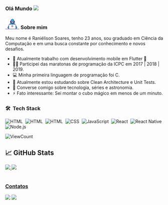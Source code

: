 ### Olá Mundo <img src="https://media.giphy.com/media/hvRJCLFzcasrR4ia7z/giphy.gif" width="25px">

### <img src="https://github.com/ranielison/ranielison/blob/main/Developer.gif?raw=true" width="45px"> Sobre mim

Meu nome é Raniélison Soares, tenho 23 anos, sou graduado em Ciência da Computação e em uma busca constante por conhecimento e novos desafios. 

- 🏦 Atualmente trabalho com desenvolvimento mobile em Flutter 💙 
- 🏃‍♂️ Participei das maratonas de programação da ICPC em 2017 | 2018 | 2019.
- 💻 Minha primeira linguagem de programação foi C.
- 📖 Atualmente estou estudando sobre Clean Architecture e Unit Tests.
- 💬 Converse comigo sobre tecnologia, séries e astronomia.
- ⚡ Fato interessante: Sei montar o cubo mágico em menos de um minuto.


### 🛠 &nbsp;Tech Stack 

![HTML](https://img.shields.io/badge/-Flutter-02569B?style=for-the-badge&logo=Flutter)&nbsp;
![HTML](https://img.shields.io/badge/-Dart-02569B?style=for-the-badge&logo=Dart)&nbsp;
![HTML](https://img.shields.io/badge/-HTML-E34F26?style=for-the-badge&logo=HTML5&logoColor=white)&nbsp;
![CSS](https://img.shields.io/badge/-CSS-1572B6?style=for-the-badge&logo=CSS3&logoColor=white)&nbsp;
![JavaScript](https://img.shields.io/badge/-JavaScript-b39f04?style=for-the-badge&logo=javascript&logoColor=white)&nbsp;
![React](https://img.shields.io/badge/-React-1ea9fa?style=for-the-badge&logo=react&logoColor=white)&nbsp;
![React Native](https://img.shields.io/badge/-ReactNative-b400f5?style=for-the-badge&logo=react&logoColor=white)&nbsp;
![Node.js](https://img.shields.io/badge/-Node.js-339933?style=for-the-badge&logo=nodejs&logoColor=white)&nbsp;

![ViewCount](https://komarev.com/ghpvc/?username=ranielison&color=1A4730)

## &#x1f4c8; GitHub Stats

 <div>
  <a href="https://github.com/ranielison">
  <img height="180em" src="https://github-readme-stats.vercel.app/api?username=ranielison&show_icons=true&theme=radical&include_all_commits=true&count_private=true"/>
  <img height="180em" src="https://github-readme-stats.vercel.app/api/top-langs/?username=ranielison&layout=compact&langs_count=10&theme=radical"/>
<div>


<br/>
  
### Contatos
<div>
  <a href = "mailto: ranielisonsoares2@gmail.com"><img src="https://img.shields.io/badge/-Gmail-%23EA4335?style=for-the-badge&logo=gmail&logoColor=white" target="_blank"></a>
  <a href="https://www.linkedin.com/in/ranielison" target="_blank"><img src="https://img.shields.io/badge/-LinkedIn-%230077B5?style=for-the-badge&logo=linkedin&logoColor=white" target="_blank"></a>
</div>
